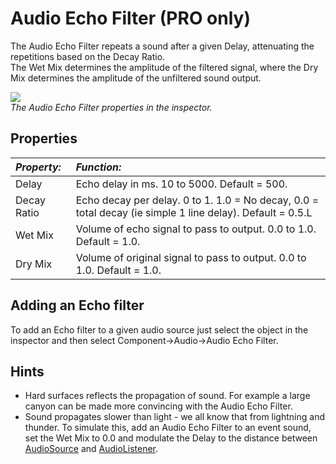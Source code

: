 Audio Echo Filter (PRO only)
============================


The <span class=keyword>Audio Echo Filter</span> repeats a sound after a given <span class=component>Delay</span>, attenuating the repetitions based on the <span class=component>Decay Ratio</span>.  
The <span class=component>Wet Mix</span> determines the amplitude of the filtered signal, where the <span class=component>Dry Mix</span> determines the amplitude of the unfiltered sound output.

![](http://docwiki.hq.unity3d.com/uploads/Main/AudioEchoFilter.png)  
_The <span class=keyword>Audio Echo Filter</span> properties in the inspector._


Properties
----------



|**_Property:_** |**_Function:_** |
|:---|:---|
|<span class=component>Delay</span> |Echo delay in ms. 10 to 5000. Default = 500.|
|<span class=component>Decay Ratio</span> |Echo decay per delay. 0 to 1. 1.0 = No decay, 0.0 = total decay (ie simple 1 line delay). Default = 0.5.L|
|<span class=component>Wet Mix</span> |Volume of echo signal to pass to output. 0.0 to 1.0. Default = 1.0.|
|<span class=component>Dry Mix</span> |Volume of original signal to pass to output. 0.0 to 1.0. Default = 1.0.|



Adding an Echo filter
---------------------

To add an Echo filter to a given audio source just select the object in the inspector and then select <span class=component>Component->Audio->Audio Echo Filter</span>.

Hints
-----

* Hard surfaces reflects the propagation of sound. For example a large canyon can be made more convincing with the <span class=keyword>Audio Echo Filter</span>.
* Sound propagates slower than light - we all know that from lightning and thunder. To simulate this, add an <span class=keyword>Audio Echo Filter</span> to an event sound, set the <span class=component>Wet Mix</span> to 0.0 and modulate the <span class=component>Delay</span> to the distance between [AudioSource](class-AudioSource.html) and [AudioListener](class-AudioListener.html).
